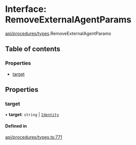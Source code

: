 # Interface: RemoveExternalAgentParams

[api/procedures/types](../wiki/api.procedures.types).RemoveExternalAgentParams

## Table of contents

### Properties

- [target](../wiki/api.procedures.types.RemoveExternalAgentParams#target)

## Properties

### target

• **target**: `string` \| [`Identity`](../wiki/api.entities.Identity.Identity)

#### Defined in

[api/procedures/types.ts:771](https://github.com/PolymeshAssociation/polymesh-sdk/blob/07a4c5b0/src/api/procedures/types.ts#L771)
